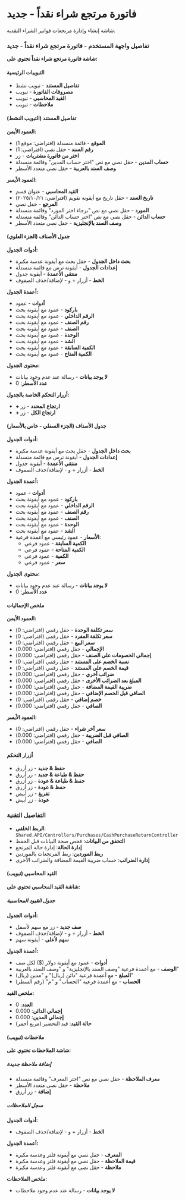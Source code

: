 # فاتورة مرتجع شراء نقداً - جديد
شاشة إنشاء وإدارة مرتجعات فواتير الشراء النقدية.

### تفاصيل واجهة المستخدم - فاتورة مرتجع شراء نقداً - جديد
**شاشة فاتورة مرتجع شراء نقداً تحتوي على:**

#### التبويبات الرئيسية
- **تفاصيل المستند** - تبويب نشط
- **مصروفات الفاتورة** - تبويب
- **القيد المحاسبي** - تبويب
- **ملاحظات** - تبويب

#### تفاصيل المستند (التبويب النشط)
**العمود الأيمن:**
- **الموقع** - قائمة منسدلة (افتراضي: موقع 1)
- **رقم السند** - حقل نصي (افتراضي: 1)
- **اختر من فاتورة مشتريات** - زر
- **حساب المدين** - حقل نصي مع نص "اختر حساب المدين" وقائمة منسدلة
- **وصف السند بالعربية** - حقل نصي متعدد الأسطر

**العمود الأيسر:**
- **القيد المحاسبي** - عنوان قسم
- **تاريخ السند** - حقل تاريخ مع أيقونة تقويم (افتراضي: ٢٠٢٥/١٠/٢١)
- **المرجع** - حقل نصي
- **المورد** - حقل نصي مع نص "برجاء اختر المورد" وقائمة منسدلة
- **حساب الدائن** - حقل نصي مع نص "اختر حساب الدائن" وقائمة منسدلة
- **وصف السند بالإنجليزية** - حقل نصي متعدد الأسطر

#### جدول الأصناف (الجزء العلوي)
**أدوات الجدول:**
- **بحث داخل الجدول** - حقل بحث مع أيقونة عدسة مكبرة
- **إعدادات الجدول** - أيقونة ترس مع قائمة منسدلة
- **منتقي الأعمدة** - أيقونة جدول
- **الخط** - أزرار + و - لإضافة/حذف الصفوف

**أعمدة الجدول:**
- **أدوات** - عمود
- **باركود** - عمود مع أيقونة بحث
- **الرقم الداخلي** - عمود مع أيقونة بحث
- **رقم الصنف** - عمود مع أيقونة بحث
- **الصنف** - عمود مع أيقونة بحث
- **الوحدة** - عمود مع أيقونة بحث
- **الشد** - عمود مع أيقونة بحث
- **الكمية السابقة** - عمود مع أيقونة بحث
- **الكمية المتاح** - عمود مع أيقونة بحث

**محتوى الجدول:**
- **لا يوجد بيانات** - رسالة عند عدم وجود بيانات
- **عدد الأسطر**: 0

**أزرار التحكم الخاصة بالجدول:**
- **+ ارتجاع المحدد** - زر
- **+ ارتجاع الكل** - زر

#### جدول الأصناف (الجزء السفلي - خاص بالأسعار)
**أدوات الجدول:**
- **بحث داخل الجدول** - حقل بحث مع أيقونة عدسة مكبرة
- **إعدادات الجدول** - أيقونة ترس مع قائمة منسدلة
- **منتقي الأعمدة** - أيقونة جدول
- **الخط** - أزرار + و - لإضافة/حذف الصفوف

**أعمدة الجدول:**
- **أدوات** - عمود
- **باركود** - عمود مع أيقونة بحث
- **الرقم الداخلي** - عمود مع أيقونة بحث
- **رقم الصنف** - عمود مع أيقونة بحث
- **الصنف** - عمود مع أيقونة بحث
- **الوحدة** - عمود مع أيقونة بحث
- **الشد** - عمود مع أيقونة بحث
- **الأسعار** - عمود رئيسي مع أعمدة فرعية:
  - **الكمية السابقة** - عمود فرعي
  - **الكمية المتاحة** - عمود فرعي
  - **الكمية** - عمود فرعي
  - **سعر** - عمود فرعي

**محتوى الجدول:**
- **لا يوجد بيانات** - رسالة عند عدم وجود بيانات
- **عدد الأسطر**: 0

#### ملخص الإجماليات
**العمود الأيمن:**
- **سعر تكلفة الوحدة** - حقل رقمي (افتراضي: 0)
- **سعر تكلفة المفرد** - حقل رقمي (افتراضي: 0)
- **سعر البيع** - حقل رقمي (افتراضي: 0)
- **الإجمالي** - حقل رقمي (افتراضي: 0.000)
- **إجمالي الخصومات علي الصنف** - حقل رقمي (افتراضي: 0.000)
- **نسبة الخصم على المستند** - حقل رقمي (افتراضي: 0)
- **قيمة الخصم على المستند** - حقل رقمي (افتراضي: 0)
- **ضرائب أخري** - حقل رقمي (افتراضي: 0.000)
- **المبلغ بعد الضرائب الأخرى** - حقل رقمي (افتراضي: 0.000)
- **ضريبة القيمة المضافة** - حقل رقمي (افتراضي: 0.000)
- **الصافي قبل الخصم الإضافي** - حقل رقمي (افتراضي: 0.000)
- **خصم إضافي** - حقل رقمي (افتراضي: 0)
- **الصافي** - حقل رقمي (افتراضي: 0.000)

**العمود الأيسر:**
- **سعر آخر شراء** - حقل رقمي (افتراضي: 0)
- **الصافي قبل الضريبة** - حقل رقمي (افتراضي: 0.000)
- **الصافي** - حقل رقمي (افتراضي: 0.000)

#### أزرار التحكم
- **حفظ & جديد** - زر أزرق
- **حفظ & طباعة & جديد** - زر أزرق
- **حفظ & طباعة & عودة** - زر أزرق
- **حفظ & عودة** - زر أزرق
- **تفريغ** - زر أبيض
- **عودة** - زر أبيض

### التفاصيل التقنية
- **الربط الخلفي**: `Shared.API/Controllers/Purchases/CashPurchaseReturnController`
- **التحقق من البيانات**: فحص صحة البيانات قبل الحفظ
- **إدارة الحالة**: إدارة حالة المرتجع
- **ربط الموردين**: ربط المرتجعات بالموردين
- **إدارة الضرائب**: حساب ضريبة القيمة المضافة والضرائب الأخرى

#### القيد المحاسبي (تبويب)
**شاشة القيد المحاسبي تحتوي على:**

##### جدول القيود المحاسبية
**أدوات الجدول:**
- **صف جديد** - زر مع سهم لأسفل
- **الخط** - أزرار + و - لإضافة/حذف الصفوف
- **سهم لأعلى** - أيقونة سهم

**أعمدة الجدول:**
- **أدوات** - عمود مع أيقونة دولار ($) لكل صف
- **الوصف** - مع أعمدة فرعية "وصف السند بالإنجليزية" و "وصف السند بالعربية"
- **المبلغ** - مع أعمدة فرعية "دائن (ريال)" و "مدين (ريال)"
- **الحساب** - مع أعمدة فرعية "الحساب" و "م" (رقم السطر)

**ملخص القيد:**
- **العدد**: 0
- **إجمالي الدائن**: 0.000
- **إجمالي المدين**: 0.000
- **حالة القيد**: قيد التحضير (مربع أحمر)

#### ملاحظات (تبويب)
**شاشة الملاحظات تحتوي على:**

##### إضافة ملاحظة جديدة
- **معرف الملاحظة** - حقل نصي مع نص "اختر المعرف" وقائمة منسدلة
- **ملاحظة** - حقل نصي متعدد الأسطر
- **إضافة** - زر أزرق

##### سجل الملاحظات
**أدوات الجدول:**
- **الخط** - أزرار + و - لإضافة/حذف الصفوف

**أعمدة الجدول:**
- **المعرف** - حقل نصي مع أيقونة فلتر وعدسة مكبرة
- **قيمة الملاحظة** - حقل نصي مع أيقونة فلتر وعدسة مكبرة
- **ملاحظة** - حقل نصي مع أيقونة فلتر وعدسة مكبرة

**ملخص الملاحظات:**
- **لا يوجد بيانات** - رسالة عند عدم وجود ملاحظات

